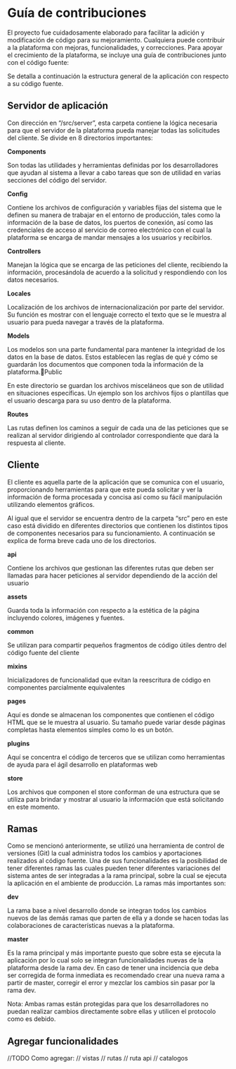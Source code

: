 # Guía de contribuciones


El proyecto fue cuidadosamente elaborado para facilitar la adición y modificación de código para su mejoramiento. Cualquiera puede contribuir a la plataforma con mejoras, funcionalidades, y correcciones. Para apoyar el crecimiento de la plataforma, se incluye una guía de contribuciones junto con el código fuente:

Se detalla a continuación la estructura general de la aplicación con respecto a su código fuente.

## Servidor de aplicación

Con dirección en “/src/server”,  esta carpeta contiene la lógica necesaria para que el servidor de la plataforma pueda manejar todas las solicitudes del cliente.
Se divide en 8 directorios importantes:

**Components**

Son todas las utilidades y herramientas definidas por los desarrolladores que ayudan al sistema a llevar a cabo tareas que son de utilidad en varias secciones del código del servidor.

**Config**

Contiene los archivos de configuración y variables fijas del sistema que le definen su manera de trabajar en el entorno de producción, tales como la información de la base de datos, los puertos de conexión, así como las credenciales de acceso al servicio de correo electrónico con el cual la plataforma se encarga de mandar mensajes a los usuarios y recibirlos.

**Controllers**

Manejan la lógica que se encarga de las peticiones del cliente, recibiendo la información, procesándola de acuerdo a la solicitud y respondiendo con los datos necesarios.

**Locales**

Localización de los archivos de internacionalización por parte del servidor. Su función es mostrar con el lenguaje correcto el texto que se le muestra al usuario para pueda navegar a través de la plataforma.

**Models**

Los modelos son una parte fundamental para mantener la integridad de los datos en la base de datos. Estos establecen las reglas de qué y cómo se guardarán los documentos que componen toda la información de la plataforma.Public

En este directorio se guardan los archivos misceláneos que son de utilidad en situaciones específicas. Un ejemplo son los archivos fijos o plantillas que el usuario descarga para su uso dentro de la plataforma.

**Routes**

Las rutas definen los caminos a seguir de cada una de las peticiones que se realizan al servidor dirigiendo al controlador correspondiente que dará la respuesta al cliente.


## Cliente

El cliente es aquella parte de la aplicación que se comunica con el usuario, proporcionando herramientas para que este pueda solicitar y ver la información de forma procesada y concisa así como su fácil manipulación utilizando elementos gráficos.

Al igual que el servidor se encuentra dentro de la carpeta “src” pero en este caso está dividido en diferentes directorios que contienen los distintos tipos de componentes necesarios para su funcionamiento. A continuación se explica de forma breve cada uno de los directorios.

**api**

Contiene los archivos que gestionan las diferentes rutas que deben ser llamadas para hacer peticiones al servidor dependiendo de la acción del usuario

**assets**

Guarda  toda la información con respecto a la estética de la página incluyendo colores, imágenes y fuentes.

**common**

Se utilizan para compartir pequeños fragmentos de código útiles dentro del código fuente del cliente

**mixins**

Inicializadores de funcionalidad que evitan la reescritura de código en componentes parcialmente equivalentes

**pages**

Aquí es donde se almacenan los componentes que contienen el código HTML que se le muestra al usuario. Su tamaño puede variar desde páginas completas hasta elementos simples como lo es un botón.

**plugins**

Aquí se concentra el código de terceros que se utilizan como herramientas de ayuda para el ágil desarrollo en plataformas web

**store**

Los archivos que componen el store conforman de una estructura que se utiliza para brindar y mostrar al usuario la información que está solicitando en este momento.


## Ramas 

Como se mencionó anteriormente, se utilizó una herramienta de control de versiones (Git) la cual administra todos los cambios y aportaciones realizados al código fuente. Una de sus funcionalidades es la posibilidad de tener diferentes ramas las cuales pueden tener diferentes variaciones del sistema antes de ser integradas a la rama principal, sobre la cual se ejecuta la aplicación en el ambiente de producción.
La ramas más importantes son:

**dev** 

La rama base a nivel desarrollo donde se integran todos los cambios nuevos de las demás ramas que parten de ella y a donde se hacen todas las colaboraciones de características nuevas a la plataforma.

**master**

Es la rama principal y más importante puesto que  sobre esta se ejecuta la aplicación por lo cual solo se integran funcionalidades nuevas de la plataforma desde la rama dev.
En caso de tener una incidencia que deba ser corregida de forma inmediata es recomendado crear una nueva rama a partir de master, corregir el error y mezclar los cambios sin pasar por la rama dev.

Nota: Ambas ramas están protegidas para que los desarrolladores no puedan realizar cambios directamente sobre ellas y utilicen el protocolo como es debido.

## Agregar funcionalidades

//TODO Como agregar:
// vistas
// rutas
// ruta api
// catalogos